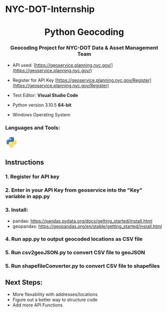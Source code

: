 # NYC-DOT-Internship

<h1 align="center">Python Geocoding</h1>
<h3 align="center">Geocoding Project for NYC-DOT Data & Asset Management Team</h3>

- API used: [https://geoservice.planning.nyc.gov/](https://geoservice.planning.nyc.gov/)

- Register for API Key [https://geoservice.planning.nyc.gov/Register](https://geoservice.planning.nyc.gov/Register)

- Text Editor: **Visual Studio Code**

- Python version 3.10.5 **64-bit**

- Windows Operating System

<h3 align="left">Languages and Tools:</h3>
<p align="left"> <a href="https://www.python.org" target="_blank" rel="noreferrer"> <img src="https://raw.githubusercontent.com/devicons/devicon/master/icons/python/python-original.svg" alt="python" width="40" height="40"/> </a> </p>

<h2>Instructions</h2>
<h3>1. Register for API key</h3>
<h3>2. Enter in your API Key from geoservice into the "Key" variable in app.py</h3>
<h3>3. Install:</h3>

- pandas: https://pandas.pydata.org/docs/getting_started/install.html
- geopandas: https://geopandas.org/en/stable/getting_started/install.html

<h3>4. Run app.py to output geocoded locations as CSV file</h3>
<h3>5. Run csv2geoJSON.py to convert CSV file to geoJSON</h3>
<h3>5. Run shapefileConverter.py to convert CSV file to shapefiles</h3>

<h2>Next Steps:</h2>

- More flexability with addresses/locations
- Figure out a better way to structure code
- Add more API Functions
